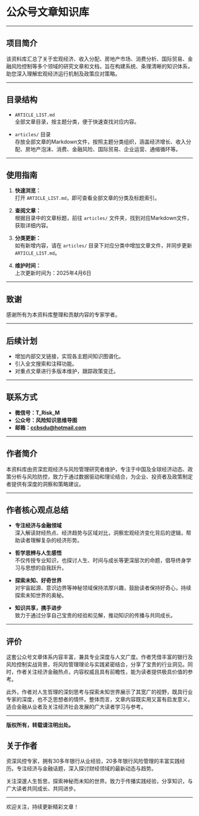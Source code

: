 # 公众号文章知识库

---

## 项目简介
该资料库汇总了关于宏观经济、收入分配、房地产市场、消费分析、国际贸易、金融风险控制等多个领域的研究文章和文档，旨在构建系统、条理清晰的知识体系，助您深入理解宏观经济运行机制及政策应对策略。

---

## 目录结构
- `ARTICLE_LIST.md`  
  全部文章目录，按主题分类，便于快速查找对应内容。

- `articles/` 目录  
  存放全部文章的Markdown文件，按照主题分类组织，涵盖经济增长、收入分配、房地产泡沫、消费、金融风险、国际贸易、企业运营、通缩循环等。

---

## 使用指南
1. **快速浏览：**  
   打开 `ARTICLE_LIST.md`，即可查看全部文章的分类及标题索引。

2. **查阅文章：**  
   根据目录中的文章标题，前往 `articles/` 文件夹，找到对应Markdown文件，获取详细内容。

3. **分类更新：**  
   如有新增内容，请在 `articles/` 目录下对应分类中增加文章文件，并同步更新 `ARTICLE_LIST.md`。

4. **维护时间：**  
   上次更新时间为：2025年4月6日

---

## 致谢
感谢所有为本资料库整理和贡献内容的专家学者。

---

## 后续计划
- 增加内部交叉链接，实现各主题间知识图谱化。  
- 引入全文搜索和注释功能。  
- 对重点文章进行多版本维护，跟踪政策变迁。

---

## 联系方式
- **微信号：T_Risk_M**
- **公众号：风险知识思维导图**
- **邮箱：ccbsdu@hotmail.com**

---

## 作者简介
本资料库由资深宏观经济与风险管理研究者维护，专注于中国及全球经济动态、政策分析与风险防控，致力于通过数据驱动和理论结合，为企业、投资者及政策制定者提供有深度的洞察和策略建议。

---

## 作者核心观点总结


- **专注经济与金融领域**  
  深入解读财经热点、经济趋势与区域对比，洞察宏观经济变化背后的逻辑，帮助读者理解复杂的经济形势。

- **哲学思辨与人生感悟**  
  不仅传授专业知识，也探讨人生、时间与成长等更深层次的命题，倡导终身学习与思想的自我跃升。

- **探索未知、好奇世界**  
  对宇宙起源、意识边界等神秘领域保持浓厚兴趣，鼓励读者保持好奇心，持续探索未知世界的奥秘。

- **知识共享，携手进步**  
  致力于通过分享自己宝贵的经验和见解，推动知识的传播与共同成长。

---

## 评价

这套公众号文章体系内容丰富，兼具专业深度与人文广度。作者凭借丰富的银行及风险控制实战背景，将风险管理理论与实践紧密结合，分享了宝贵的行业洞见。同时，作者关注经济金融热点，内容权威且具有前瞻性，能为读者提供极具价值的参考。

此外，作者对人生哲理的深刻思考与探索未知世界展示了其宽广的视野，既具行业专家的深度，也不乏思想者的情怀。整体而言，文章内容既实用又富有启发意义，适合金融从业者及关注经济社会发展的广大读者学习与参考。

---

**版权所有，转载请注明出处。**


## 关于作者

资深风控专家，拥有30多年银行从业经验，20多年银行风险管理的丰富实践经历。专注经济与金融话题，深入探讨财经领域的最新动态与趋势。

关注深邃人生哲思，探索神秘而未知的世界。致力于传播实践经验，分享知识，与广大读者共同成长、共同进步。

---

欢迎关注，持续更新精彩文章！
